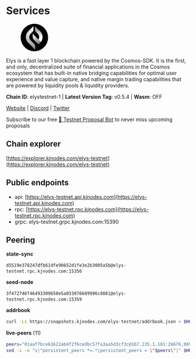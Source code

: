 # Services

<figure><img src="https://raw.githubusercontent.com/kj89/cosmos-images/main/logos/elys.png" alt=""><figcaption></figcaption></figure>

Elys is a fast layer 1 blockchain powered by the Cosmos-SDK.  It is the first, and only, decentralized suite of financial  applications in the Cosmos ecosystem that has built-in native  bridging capabilities for optimal user experience and value  capture, and native margin trading capabilities that are  powered by liquidity pools & liquidity providers.

**Chain ID**: elystestnet-1 | **Latest Version Tag**: v0.5.4 | **Wasm**: OFF

[Website](https://elys.network) | [Discord](https://discord.gg/R9Gr6Vh7vC) | [Twitter](https://twitter.com/elys_network)



Subscribe to our free [🤖 Testnet Proposal Bot](https://t.me/kjnodes_testnet_proposal_bot) to never miss upcoming proposals


## Chain explorer
[https://explorer.kjnodes.com/elys-testnet](https://explorer.kjnodes.com/elys-testnet)

## Public endpoints

* api: [https://elys-testnet.api.kjnodes.com](https://elys-testnet.api.kjnodes.com)
* rpc: [https://elys-testnet.rpc.kjnodes.com](https://elys-testnet.rpc.kjnodes.com)
* grpc: elys-testnet.grpc.kjnodes.com:15390

## Peering

**state-sync**

```text
d5519e378247dfb61dfe90652d1fe3e2b3005a5b@elys-testnet.rpc.kjnodes.com:15356
```

**seed-node**

```text
3f472746f46493309650e5a033076689996c8881@elys-testnet.rpc.kjnodes.com:15359
```

**addrbook**
```bash
curl -Ls https://snapshots.kjnodes.com/elys-testnet/addrbook.json > $HOME/.elys/config/addrbook.json
```

**live-peers** (11)
```bash
peers="01aaf7bce61622ab4f2f6cedbc57fa3aa5d3cf3c@167.235.1.101:26676,86987eeff225699e67a6543de3622b8a986cce28@91.183.62.162:26656,d3235fc7392c1f789ce8d3176b44a378a110b99c@195.3.223.26:26656,72830131de8c4d80cad5e69326d7dc570be4dcf8@65.109.28.226:17656,ab4068efcb0e1401ff1b08f9269fa88151a640c0@154.12.229.78:26656,f6480d5563172e7de0b97b666c4d503d7c4daae8@94.130.225.23:26656,501767323c5223bfe138d916189cb5427f7e3931@104.193.254.42:27656,136f2c639937adc6a06fe9b004da19087ddba466@88.198.242.163:26656,3f30f68cb08e4dae5dd76c5ce77e6e1a15084346@212.95.51.215:56656,fed5ba77a69a4e75f44588f794999e9ca0c6b440@45.67.217.22:21956,d5519e378247dfb61dfe90652d1fe3e2b3005a5b@65.109.68.190:15356"
sed -i -e "s|^persistent_peers *=.*|persistent_peers = \"$peers\"|" $HOME/.elys/config/config.toml
```
